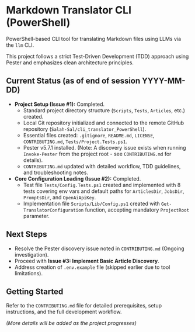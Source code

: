 # Markdown Translator CLI (PowerShell)

PowerShell-based CLI tool for translating Markdown files using LLMs via the `llm` CLI.

This project follows a strict Test-Driven Development (TDD) approach using Pester and emphasizes clean architecture principles.

## Current Status (as of end of session YYYY-MM-DD)

*   **Project Setup (Issue #1):** Completed.
    *   Standard project directory structure (`Scripts`, `Tests`, `Articles`, etc.) created.
    *   Local Git repository initialized and connected to the remote GitHub repository (`Salah-Sal/cli_translator_PowerShell`).
    *   Essential files created: `.gitignore`, `README.md`, `LICENSE`, `CONTRIBUTING.md`, `Tests/Project.Tests.ps1`.
    *   Pester v5.7.1 installed. (Note: A discovery issue exists when running `Invoke-Pester` from the project root - see `CONTRIBUTING.md` for details).
    *   `CONTRIBUTING.md` updated with detailed workflow, TDD guidelines, and troubleshooting notes.
*   **Core Configuration Loading (Issue #2):** Completed.
    *   Test file `Tests/Config.Tests.ps1` created and implemented with 8 tests covering env vars and default paths for `ArticlesDir`, `JobsDir`, `PromptsDir`, and `OpenAiApiKey`.
    *   Implementation file `Scripts/Lib/Config.ps1` created with `Get-TranslatorConfiguration` function, accepting mandatory `ProjectRoot` parameter.

## Next Steps

*   Resolve the Pester discovery issue noted in `CONTRIBUTING.md` (Ongoing investigation).
*   Proceed with **Issue #3: Implement Basic Article Discovery**.
*   Address creation of `.env.example` file (skipped earlier due to tool limitations).

## Getting Started

Refer to the `CONTRIBUTING.md` file for detailed prerequisites, setup instructions, and the full development workflow.

*(More details will be added as the project progresses)* 